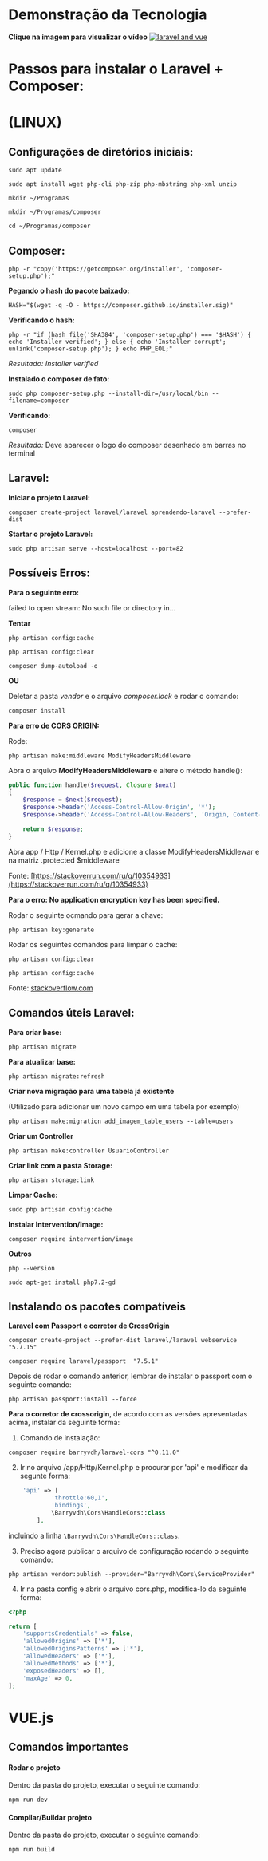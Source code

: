 # Demonstração da Tecnologia

**Clique na imagem para visualizar o vídeo**
[![laravel and vue](https://raw.githubusercontent.com/jrdutra/EstudandoLaravel/master/repositorySources/capa.png)](https://www.youtube.com/watch?v=iIhKAVb37Hg)

# Passos para instalar o Laravel + Composer: #

# (LINUX) #

## Configurações de diretórios iniciais:

```
sudo apt update
```

```
sudo apt install wget php-cli php-zip php-mbstring php-xml unzip
```

```
mkdir ~/Programas
```

```
mkdir ~/Programas/composer
```

```
cd ~/Programas/composer
```

## Composer:

```
php -r "copy('https://getcomposer.org/installer', 'composer-setup.php');"
```

**Pegando o hash do pacote baixado:**

```
HASH="$(wget -q -O - https://composer.github.io/installer.sig)"
```

**Verificando o hash:**

```
php -r "if (hash_file('SHA384', 'composer-setup.php') === '$HASH') { echo 'Installer verified'; } else { echo 'Installer corrupt'; unlink('composer-setup.php'); } echo PHP_EOL;"
```

*Resultado:*
*Installer verified*

**Instalado o composer de fato:**

```
sudo php composer-setup.php --install-dir=/usr/local/bin --filename=composer
```

**Verificando:**

```
composer
```

*Resultado:* Deve aparecer o logo do composer desenhado em barras no terminal

## Laravel:

**Iniciar o projeto Laravel:**

```
composer create-project laravel/laravel aprendendo-laravel --prefer-dist
```

**Startar o projeto Laravel:**

```
sudo php artisan serve --host=localhost --port=82
```


## Possíveis Erros:

**Para o seguinte erro:**

failed to open stream: No such file or directory in...

**Tentar**

```
php artisan config:cache
```

```
php artisan config:clear
```

```
composer dump-autoload -o
```

**OU**

Deletar a pasta *vendor* e o arquivo *composer.lock* e rodar o comando:

```
composer install
```

**Para erro de CORS ORIGIN:**

Rode:

```
php artisan make:middleware ModifyHeadersMiddleware
```

Abra o arquivo **ModifyHeadersMiddleware** e altere o método handle():


```php
public function handle($request, Closure $next)
{
    $response = $next($request);
    $response->header('Access-Control-Allow-Origin', '*');
    $response->header('Access-Control-Allow-Headers', 'Origin, Content-Type');

    return $response;
}
```

Abra app / Http / Kernel.php e adicione a classe ModifyHeadersMiddlewar e na matriz .protected $middleware

Fonte: [https://stackoverrun.com/ru/q/10354933](https://stackoverrun.com/ru/q/10354933)

**Para o erro: No application encryption key has been specified.**

Rodar o seguinte ocmando para gerar a chave:

```
php artisan key:generate
```

Rodar os seguintes comandos para limpar o cache:

```
php artisan config:clear
```

```
php artisan config:cache
```

Fonte: [stackoverflow.com](https://stackoverflow.com/questions/52985757/error-no-application-encryption-key-has-been-specified-but-it-exist)

## Comandos úteis Laravel:

**Para criar base:**

```
php artisan migrate
```

**Para atualizar base:**

```
php artisan migrate:refresh
```

**Criar nova migração para uma tabela já existente**

(Utilizado para adicionar um novo campo em uma tabela por exemplo)

```
php artisan make:migration add_imagem_table_users --table=users
```

**Criar um Controller**

```
php artisan make:controller UsuarioController
```

**Criar link com a pasta Storage:**

```
php artisan storage:link
```


**Limpar Cache:**

```
sudo php artisan config:cache
```

**Instalar Intervention/Image:**

```
composer require intervention/image
```

**Outros**

```
php --version
```

```
sudo apt-get install php7.2-gd
```

## Instalando os pacotes compatíveis

**Laravel com Passport e corretor de CrossOrigin**

```
composer create-project --prefer-dist laravel/laravel webservice "5.7.15"
```

```
composer require laravel/passport  "7.5.1"
```

Depois de rodar o comando anterior, lembrar de instalar o passport com o seguinte comando:

```
php artisan passport:install --force
```

**Para o corretor de crossorigin**, de acordo com as versões apresentadas acima, instalar da seguinte forma:

1. Comando de instalação:

```
composer require barryvdh/laravel-cors "^0.11.0"

```

2. Ir no arquivo /app/Http/Kernel.php e procurar por 'api' e modificar da segunte forma:

```php
	'api' => [
            'throttle:60,1',
            'bindings',
            \Barryvdh\Cors\HandleCors::class
        ],
```

incluindo a linha `\Barryvdh\Cors\HandleCors::class`.

3. Preciso agora publicar o arquivo de configuração rodando o seguinte comando:

```
php artisan vendor:publish --provider="Barryvdh\Cors\ServiceProvider"
```

4. Ir na pasta config e abrir o arquivo cors.php, modifica-lo da seguinte forma:

```php
<?php

return [
    'supportsCredentials' => false,
    'allowedOrigins' => ['*'],
    'allowedOriginsPatterns' => ['*'],
    'allowedHeaders' => ['*'],
    'allowedMethods' => ['*'],
    'exposedHeaders' => [],
    'maxAge' => 0,
];
```

# VUE.js

## Comandos importantes

#### Rodar o projeto

Dentro da pasta do projeto, executar o seguinte comando:

```
npm run dev
```

#### Compilar/Buildar projeto

Dentro da pasta do projeto, executar o seguinte comando:

```
npm run build
```


